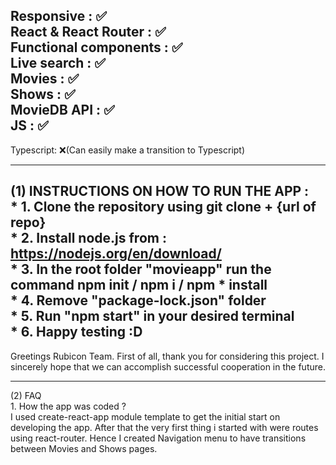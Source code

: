 Responsive : ✅  
React & React Router : ✅   
Functional components : ✅  
Live search : ✅  
Movies : ✅  
Shows : ✅  
MovieDB API : ✅  
JS : ✅  
---------------------------------------
Typescript: ❌(Can easily make a transition to Typescript)

______________________________________
(1) INSTRUCTIONS ON HOW TO RUN THE APP :  
      * 1. Clone the repository using git clone + {url of repo}   
      * 2. Install node.js from : https://nodejs.org/en/download/  
      * 3. In the root folder "movieapp" run the command npm init / npm i / npm  * install  
      * 4. Remove "package-lock.json" folder  
      * 5. Run "npm start" in your desired terminal  
      * 6. Happy testing :D   
------------------------------------------
Greetings Rubicon Team. First of all, thank you for considering this project. I sincerely hope that we can accomplish successful cooperation in the future.    

___________________________________________
(2) FAQ  
    1. How the app was coded ?  
          I used create-react-app module template to get the initial start on developing the app. After that the very first thing i started with were routes using react-router. Hence I created Navigation menu to have transitions between Movies and Shows pages. 


 